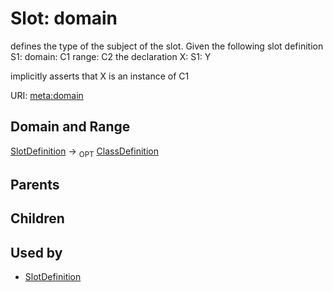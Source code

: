 
# Slot: domain


defines the type of the subject of the slot.  Given the following slot definition
  S1:
    domain: C1
    range:  C2
the declaration
  X:
    S1: Y

implicitly asserts that X is an instance of C1

URI: [meta:domain](https://w3id.org/linkml/meta/domain)


## Domain and Range

[SlotDefinition](SlotDefinition.md) ->  <sub>OPT</sub> [ClassDefinition](ClassDefinition.md)

## Parents


## Children


## Used by

 * [SlotDefinition](SlotDefinition.md)
